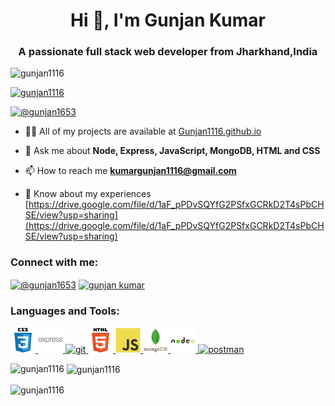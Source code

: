 <h1 align="center">Hi 👋, I'm Gunjan Kumar</h1>
<h3 align="center">A passionate full stack web developer from Jharkhand,India</h3>

<p align="left"> <img src="https://komarev.com/ghpvc/?username=gunjan1116&label=Profile%20views&color=0e75b6&style=flat" alt="gunjan1116" /> </p>

<p align="left"> <a href="https://github.com/ryo-ma/github-profile-trophy"><img src="https://github-profile-trophy.vercel.app/?username=gunjan1116" alt="gunjan1116" /></a> </p>

<p align="left"> <a href="https://twitter.com/@gunjan1653" target="blank"><img src="https://img.shields.io/twitter/follow/@gunjan1653?logo=twitter&style=for-the-badge" alt="@gunjan1653" /></a> </p>

- 👨‍💻 All of my projects are available at [Gunjan1116.github.io](https://gunjan1116.github.io/)

- 💬 Ask me about **Node, Express, JavaScript, MongoDB, HTML and CSS**

- 📫 How to reach me **kumargunjan1116@gmail.com**

- 📄 Know about my experiences [https://drive.google.com/file/d/1aF_pPDvSQYfG2PSfxGCRkD2T4sPbCHSE/view?usp=sharing](https://drive.google.com/file/d/1aF_pPDvSQYfG2PSfxGCRkD2T4sPbCHSE/view?usp=sharing)

<h3 align="left">Connect with me:</h3>
<p align="left">
<a href="https://twitter.com/@gunjan1653" target="blank"><img align="center" src="https://raw.githubusercontent.com/rahuldkjain/github-profile-readme-generator/master/src/images/icons/Social/twitter.svg" alt="@gunjan1653" height="30" width="40" /></a>
<a href="https://linkedin.com/in/gunjan kumar" target="blank"><img align="center" src="https://raw.githubusercontent.com/rahuldkjain/github-profile-readme-generator/master/src/images/icons/Social/linked-in-alt.svg" alt="gunjan kumar" height="30" width="40" /></a>
</p>

<h3 align="left">Languages and Tools:</h3>
<p align="left"> <a href="https://www.w3schools.com/css/" target="_blank" rel="noreferrer"> <img src="https://raw.githubusercontent.com/devicons/devicon/master/icons/css3/css3-original-wordmark.svg" alt="css3" width="40" height="40"/> </a> <a href="https://expressjs.com" target="_blank" rel="noreferrer"> <img src="https://raw.githubusercontent.com/devicons/devicon/master/icons/express/express-original-wordmark.svg" alt="express" width="40" height="40"/> </a> <a href="https://git-scm.com/" target="_blank" rel="noreferrer"> <img src="https://www.vectorlogo.zone/logos/git-scm/git-scm-icon.svg" alt="git" width="40" height="40"/> </a> <a href="https://www.w3.org/html/" target="_blank" rel="noreferrer"> <img src="https://raw.githubusercontent.com/devicons/devicon/master/icons/html5/html5-original-wordmark.svg" alt="html5" width="40" height="40"/> </a> <a href="https://developer.mozilla.org/en-US/docs/Web/JavaScript" target="_blank" rel="noreferrer"> <img src="https://raw.githubusercontent.com/devicons/devicon/master/icons/javascript/javascript-original.svg" alt="javascript" width="40" height="40"/> </a> <a href="https://www.mongodb.com/" target="_blank" rel="noreferrer"> <img src="https://raw.githubusercontent.com/devicons/devicon/master/icons/mongodb/mongodb-original-wordmark.svg" alt="mongodb" width="40" height="40"/> </a> <a href="https://nodejs.org" target="_blank" rel="noreferrer"> <img src="https://raw.githubusercontent.com/devicons/devicon/master/icons/nodejs/nodejs-original-wordmark.svg" alt="nodejs" width="40" height="40"/> </a> <a href="https://postman.com" target="_blank" rel="noreferrer"> <img src="https://www.vectorlogo.zone/logos/getpostman/getpostman-icon.svg" alt="postman" width="40" height="40"/> </a> </p>

<p><img align="left" src="https://github-readme-stats.vercel.app/api/top-langs?username=gunjan1116&show_icons=true&locale=en&layout=compact" alt="gunjan1116" /></p>

<p>&nbsp;<img align="center" src="https://github-readme-stats.vercel.app/api?username=gunjan1116&show_icons=true&locale=en" alt="gunjan1116" /></p>

<p><img align="center" src="https://github-readme-streak-stats.herokuapp.com/?user=gunjan1116&" alt="gunjan1116" /></p>

